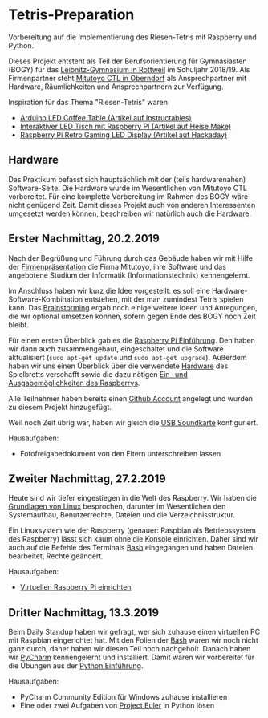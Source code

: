 # Tetris-Preparation
Vorbereitung auf die Implementierung des Riesen-Tetris mit Raspberry und Python.

Dieses Projekt entsteht als Teil der Berufsorientierung für Gymnasiasten (BOGY) für das [Leibnitz-Gymnasium in Rottweil](https://lg.rw.schule-bw.de/home/?page_id=11268) im Schuljahr 2018/19. Als Firmenpartner steht [Mitutoyo CTL in Oberndorf](http://www.mitutoyo-ctl.de/de/karriere/ausbildungundstudium) als Ansprechpartner mit Hardware, Räumlichkeiten und Ansprechpartnern zur Verfügung.

Inspiration für das Thema "Riesen-Tetris" waren

* [Arduino LED Coffee Table (Artikel auf Instructables)](https://www.instructables.com/id/Arduino-LED-Coffee-Table/)
* [Interaktiver LED Tisch mit Raspberry Pi (Artikel auf Heise Make)](https://www.heise.de/make/meldung/Fleissarbeit-Interaktiver-LED-Tisch-mit-Raspberry-Pi-3619636.html)
* [Raspberry Pi Retro Gaming LED Display (Artikel auf Hackaday)](https://hackaday.io/project/11064-raspberry-pi-retro-gaming-led-display)

## Hardware

Das Praktikum befasst sich hauptsächlich mit der (teils hardwarenahen) Software-Seite. Die Hardware wurde im Wesentlichen von Mitutoyo CTL vorbereitet. Für eine komplette Vorbereitung im Rahmen des BOGY wäre nicht genügend Zeit. Damit dieses Projekt auch von anderen Interessenten umgesetzt werden können, beschreiben wir natürlich auch die [Hardware](Hardware.md).

## Erster Nachmittag, 20.2.2019

Nach der Begrüßung und Führung durch das Gebäude haben wir mit Hilfe der [Firmenpräsentation](Präsentationen/Firmenpräsentation_16_9.pptx) die Firma Mitutoyo, ihre Software und das angebotene Studium der Informatik (Informationstechnik) kennengelernt.

Im Anschluss haben wir kurz die Idee vorgestellt: es soll eine Hardware-Software-Kombination entstehen, mit der man zumindest Tetris spielen kann. Das [Brainstorming](Brainstorming.md) ergab noch einige weitere Ideen und Anregungen, die wir optional umsetzen können, sofern gegen Ende des BOGY noch Zeit bleibt.

Für einen ersten Überblick gab es die [Raspberry Pi Einführung](Präsentationen/Raspberry%20Hardware.pptx). Den haben wir dann auch zusammengebaut, eingeschaltet und die Software aktualisiert (`sudo apt-get update` und `sudo apt-get upgrade`). Außerdem haben wir uns einen Überblick über die verwendete [Hardware](Hardware.md) des Spielbretts verschafft sowie die dazu nötigen [Ein- und Ausgabemöglichkeiten des Raspberrys](Präsentationen/Hardware%20Einführung.pptx).

Alle Teilnehmer haben bereits einen [Github Account](https://github.com/join) angelegt und wurden zu diesem Projekt hinzugefügt.

Weil noch Zeit übrig war, haben wir gleich die [USB Soundkarte](Präsentationen/USB%20Soundkarte.pptx) konfiguriert.

Hausaufgaben:

* Fotofreigabedokument von den Eltern unterschreiben lassen

## Zweiter Nachmittag, 27.2.2019

Heute sind wir tiefer eingestiegen in die Welt des Raspberry. Wir haben die [Grundlagen von Linux](Prsäentationen/Linux.pptx) besprochen, darunter im Wesentlichen den Systemaufbau, Benutzerrechte, Dateien und die Verzeichnisstruktur.

Ein Linuxsystem wie der Raspberry (genauer: Raspbian als Betriebssystem des Raspberry) lässt sich kaum ohne die Konsole einrichten. Daher sind wir auch auf die Befehle des Terminals [Bash](Präsentationen/Bash.pptx) eingegangen und haben Dateien bearbeitet, Rechte geändert.

Hausaufgaben:

* [Virtuellen Raspberry Pi einrichten](virtual_raspberry.md)

## Dritter Nachmittag, 13.3.2019

Beim Daily Standup haben wir gefragt, wer sich zuhause einen virtuellen PC mit Raspbian eingerichtet hat.
Mit den Folien der [Bash](Präsentationen/Bash.pptx) waren wir noch nicht ganz durch, daher haben wir diesen Teil noch nachgeholt. Danach haben wir [PyCharm](Präsentationen/Pycharm.pptx) kennengelernt und installiert. Damit waren wir vorbereitet für die Übungen aus der [Python Einführung](Präsentationen/Python%20Einführung.pptx).

Hausaufgaben:

* PyCharm Community Edition für Windows zuhause installieren
* Eine oder zwei Aufgaben von [Project Euler](https://projecteuler.net/archives) in Python lösen